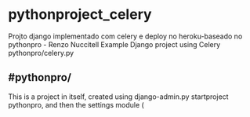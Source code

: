 # pythonproject_celery
Projto django implementado com celery e deploy no heroku-baseado no pythonpro - Renzo Nuccitell
Example Django project using Celery
pythonpro/celery.py

<h2>#pythonpro/</h2>
This is a project in itself, created using django-admin.py startproject pythonpro, and then the settings module (<span style="background-color: pythonpro/settings.py</span>) was modified to add appdemo to INSTALLED_APPS

<h2>pythonpro/celery.py</h2>
This module contains the Celery application instance for this project, we take configuration from Django settings and use autodiscover_tasks to find task modules inside all packages listed in <mark>INSTALLED_APPS</mark>.

<h2>appdemo/</h2>
Example generic app. This is decoupled from the rest of the project by using the @shared_task decorator. This decorator returns a proxy that always points to the currently active Celery instance.

<


